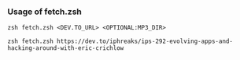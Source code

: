 ### Usage of fetch.zsh

`zsh fetch.zsh <DEV.TO_URL> <OPTIONAL:MP3_DIR>`

```
zsh fetch.zsh https://dev.to/iphreaks/ips-292-evolving-apps-and-hacking-around-with-eric-crichlow
```

